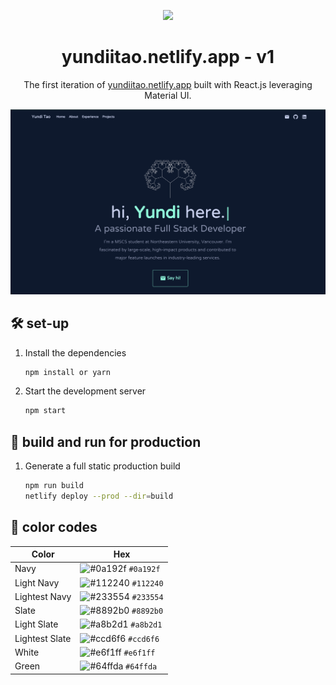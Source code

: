 <p align="center">
  <img src="https://img.icons8.com/color/48/000000/magritte.png"/>
</p>
<h1 align="center">
  yundiitao.netlify.app - v1
</h1>
<p align="center">
  The first iteration of <a href="https://yundiitao.netlify.app" target="_blank">yundiitao.netlify.app</a> built with React.js leveraging Material UI.
</p>

<img width="1306" alt="Screen Shot 2025-04-04 at 6 03 PM" src="./public/assets/homePage.jpg">

## 🛠 set-up

1. Install the dependencies

   ```sh
   npm install or yarn
   ```

2. Start the development server

   ```sh
   npm start
   ```

## 🚀 build and run for production

1. Generate a full static production build

   ```sh
   npm run build
   netlify deploy --prod --dir=build
   ```


## 🎨 color codes

| Color          | Hex                                                                |
| -------------- | ------------------------------------------------------------------ |
| Navy           | ![#0a192f](https://via.placeholder.com/10/0a192f?text=+) `#0a192f` |
| Light Navy     | ![#112240](https://via.placeholder.com/10/0a192f?text=+) `#112240` |
| Lightest Navy  | ![#233554](https://via.placeholder.com/10/303C55?text=+) `#233554` |
| Slate          | ![#8892b0](https://via.placeholder.com/10/8892b0?text=+) `#8892b0` |
| Light Slate    | ![#a8b2d1](https://via.placeholder.com/10/a8b2d1?text=+) `#a8b2d1` |
| Lightest Slate | ![#ccd6f6](https://via.placeholder.com/10/ccd6f6?text=+) `#ccd6f6` |
| White          | ![#e6f1ff](https://via.placeholder.com/10/e6f1ff?text=+) `#e6f1ff` |
| Green          | ![#64ffda](https://via.placeholder.com/10/64ffda?text=+) `#64ffda` |
